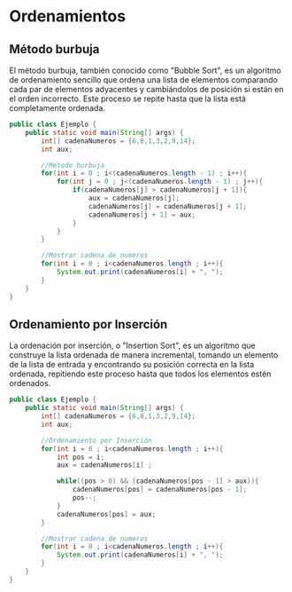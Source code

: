 # Ordenamientos
## Método burbuja
El método burbuja, también conocido como "Bubble Sort", es un algoritmo de ordenamiento sencillo que ordena una lista de elementos
comparando cada par de elementos adyacentes y cambiándolos de posición si están en el orden incorrecto. Este proceso se repite hasta
que la lista está completamente ordenada.
```java
public class Ejemplo {
    public static void main(String[] args) {
        int[] cadenaNumeros = {6,8,1,3,2,9,14};
        int aux;

        //Método burbuja
        for(int i = 0 ; i<(cadenaNumeros.length - 1) ; i++){
            for(int j = 0 ; j<(cadenaNumeros.length - 1) ; j++){
                if(cadenaNumeros[j] > cadenaNumeros[j + 1]){
                    aux = cadenaNumeros[j];
                    cadenaNumeros[j] = cadenaNumeros[j + 1];
                    cadenaNumeros[j + 1] = aux;
                }
            }
        }

        //Mostrar cadena de numeros
        for(int i = 0 ; i<cadenaNumeros.length ; i++){
            System.out.print(cadenaNumeros[i] + ", ");
        }
    }
}
```
## Ordenamiento por Inserción
La ordenación por inserción, o "Insertion Sort", es un algoritmo que construye la lista ordenada de manera incremental, tomando un elemento
de la lista de entrada y encontrando su posición correcta en la lista ordenada, repitiendo este proceso hasta que todos los elementos estén ordenados.
```java
public class Ejemplo {
    public static void main(String[] args) {
        int[] cadenaNumeros = {6,8,1,3,2,9,14};
        int aux;

        //Ordenamiento por Inserción
        for(int i = 0 ; i<cadenaNumeros.length ; i++){
            int pos = i;
            aux = cadenaNumeros[i] ;

            while((pos > 0) && (cadenaNumeros[pos - 1] > aux)){
                cadenaNumeros[pos] = cadenaNumeros[pos - 1];
                pos--;
            }
            cadenaNumeros[pos] = aux;
        }

        //Mostrar cadena de numeros
        for(int i = 0 ; i<cadenaNumeros.length ; i++){
            System.out.print(cadenaNumeros[i] + ", ");
        }
    }
}
```
